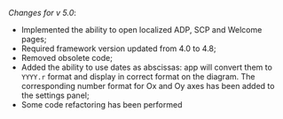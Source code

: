 _Changes for v 5.0_:
- Implemented the ability to open localized ADP, SCP and Welcome pages;
- Required framework version updated from 4.0 to 4.8;
- Removed obsolete code;
- Added the ability to use dates as abscissas: app will convert them to `YYYY.r` format and display in correct format on the diagram. The corresponding number format for Ox and Oy axes has been added to the settings panel;
- Some code refactoring has been performed
